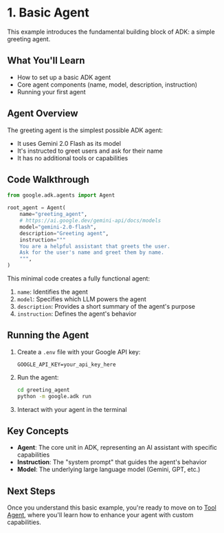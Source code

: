 # 1. Basic Agent

This example introduces the fundamental building block of ADK: a simple greeting agent.

## What You'll Learn

- How to set up a basic ADK agent
- Core agent components (name, model, description, instruction)
- Running your first agent

## Agent Overview

The greeting agent is the simplest possible ADK agent:
- It uses Gemini 2.0 Flash as its model
- It's instructed to greet users and ask for their name
- It has no additional tools or capabilities

## Code Walkthrough

```python
from google.adk.agents import Agent

root_agent = Agent(
    name="greeting_agent",
    # https://ai.google.dev/gemini-api/docs/models
    model="gemini-2.0-flash",
    description="Greeting agent",
    instruction="""
    You are a helpful assistant that greets the user. 
    Ask for the user's name and greet them by name.
    """,
)
```

This minimal code creates a fully functional agent:

1. `name`: Identifies the agent
2. `model`: Specifies which LLM powers the agent
3. `description`: Provides a short summary of the agent's purpose
4. `instruction`: Defines the agent's behavior

## Running the Agent

1. Create a `.env` file with your Google API key:
   ```
   GOOGLE_API_KEY=your_api_key_here
   ```

2. Run the agent:
   ```bash
   cd greeting_agent
   python -m google.adk run
   ```

3. Interact with your agent in the terminal

## Key Concepts

- **Agent**: The core unit in ADK, representing an AI assistant with specific capabilities
- **Instruction**: The "system prompt" that guides the agent's behavior
- **Model**: The underlying large language model (Gemini, GPT, etc.)

## Next Steps

Once you understand this basic example, you're ready to move on to [Tool Agent](../2-tool-agent), where you'll learn how to enhance your agent with custom capabilities.
